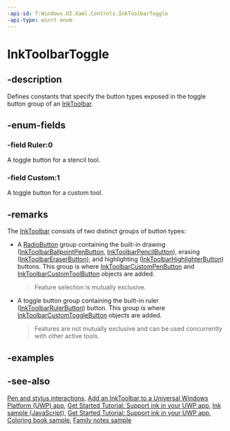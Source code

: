 ```yaml
---
-api-id: T:Windows.UI.Xaml.Controls.InkToolbarToggle
-api-type: winrt enum
---
```


<!-- Enumeration syntax
public enum Windows.UI.Xaml.Controls.InkToolbarToggle : int
-->

# InkToolbarToggle

## -description

Defines constants that specify the button types exposed in the toggle button group of an [InkToolbar](inktoolbar.md).

## -enum-fields
### -field Ruler:0
A toggle button for a stencil tool.

### -field Custom:1
A toggle button for a custom tool.


## -remarks

The [InkToolbar](inktoolbar.md) consists of two distinct groups of button types:

+ A [RadioButton](radiobutton.md) group containing the built-in drawing ([InkToolbarBallpointPenButton](inktoolbarballpointpenbutton.md), [InkToolbarPencilButton](inktoolbarpencilbutton.md)), erasing ([InkToolbarEraserButton](inktoolbareraserbutton.md)), and highlighting ([InkToolbarHighlighterButton](inktoolbarhighlighterbutton.md)) buttons. This group is where [InkToolbarCustomPenButton](inktoolbarcustompenbutton.md) and [InkToolbarCustomToolButton](inktoolbarcustomtoolbutton.md) objects are added.

    > Feature selection is mutually exclusive.

+ A toggle button group containing the built-in ruler ([InkToolbarRulerButton](inktoolbarrulerbutton.md)) button. This group is where [InkToolbarCustomToggleButton](inktoolbarcustomtogglebutton.md) objects are added.

    > Features are not mutually exclusive and can be used concurrently with other active tools.

## -examples

## -see-also
[Pen and stylus interactions](https://docs.microsoft.com/windows/uwp/input-and-devices/pen-and-stylus-interactions), [Add an InkToolbar to a Universal Windows Platform (UWP) app](https://docs.microsoft.com/windows/uwp/input-and-devices/ink-toolbar), [Get Started Tutorial: Support ink in your UWP app](https://docs.microsoft.com/windows/uwp/get-started/ink-walkthrough), [Ink sample (JavaScript)](https://github.com/Microsoft/Windows-universal-samples/tree/master/Samples/Ink), [Get Started Tutorial: Support ink in your UWP app](https://aka.ms/appsample-ink), [Coloring book sample](https://aka.ms/cpubsample-coloringbook), [Family notes sample](https://aka.ms/cpubsample-familynotessample)
